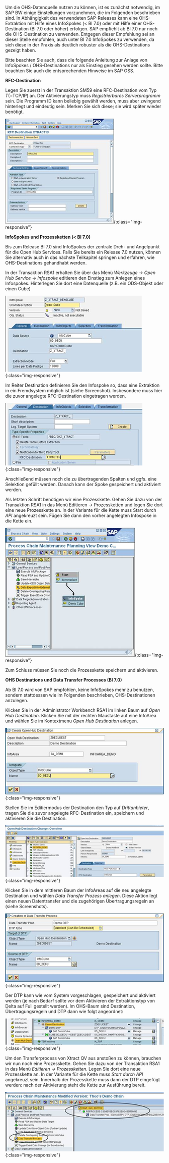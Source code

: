 Um die OHS-Datenquelle nutzen zu können, ist es zunächst notwendig, im SAP BW einige Einstellungen vorzunehmen, die im Folgenden beschrieben sind. In Abhängigkeit des verwendeten SAP-Releases kann eine OHS-Extraktion mit Hilfe eines InfoSpokes (< BI 7.0) oder mit Hilfe einer OHS-Destination (BI 7.0 oder höher) erfolgen. SAP empfiehlt ab BI 7.0 nur noch die OHS-Destination zu verwenden. Entgegen dieser Empfehlung sei an dieser Stelle empfohlen, auch unter BI 7.0 InfoSpokes zu verwenden, da sich diese in der Praxis als deutlich robuster als die OHS-Destinations gezeigt haben.

Bitte beachten Sie auch, dass die folgende Anleitung zur Anlage von InfoSpokes / OHS-Destinations nur als Einstieg gesehen werden sollte. Bitte beachten Sie auch die entsprechenden Hinweise im SAP OSS.

**RFC-Destination**

Legen Sie zuerst in der Transaktion SM59 eine RFC-Destination vom Typ *T*(=TCP/IP) an. Der Aktivierungstyp muss *Registrierbares Serverprogramm* sein. Die Programm ID kann beliebig gewählt werden, muss aber zwingend hinterlegt und eindeutig sein. Merken Sie sich diese; sie wird später wieder benötigt.

![OHS-BW-01](/img/content/OHS-BW-01.png){:class="img-responsive"}

**InfoSpokes und Prozessketten (< BI 7.0)**

Bis zum Release BI 7.0 sind InfoSpokes der zentrale Dreh- und Angelpunkt für die Open Hub Services. Falls Sie bereits ein Release 7.0 nutzen, können Sie alternativ auch in das nächste Teilkapitel springen und erfahren, wie OHS-Destinations gehandhabt werden.

In der Transaktion RSA1 erhalten Sie über das Menü *Werkzeuge -> Open Hub Service -> Infospoke* editieren den Einstieg zum Anlegen eines Infospokes. Hinterlegen Sie dort eine Datenquelle (z.B. ein ODS-Objekt oder einen Cube)

![OHS-BW-02](/img/content/OHS-BW-02.png){:class="img-responsive"}

Im Reiter Destination definieren Sie den Infospoke so, dass eine Extraktion in ein Fremdsystem möglich ist (siehe Screenshot). Insbesondere muss hier die zuvor angelegte RFC-Destination eingetragen werden.

![OHS-BW-03](/img/content/OHS-BW-03.png){:class="img-responsive"}

Anschließend müssen noch die zu übertragenden Spalten und ggfs. eine Selektion gefüllt werden. Danach kann der Spoke gespeichert und aktiviert werden.

Als letzten Schritt benötigen wir eine Prozesskette. Gehen Sie dazu von der Transaktion RSA1 in das Menü Editieren -> Prozessketten und legen Sie dort eine neue Prozesskette an. In der Variante für die Kette muss Start durch *API* angekreuzt sein. Fügen Sie dann den vorher angelegten Infospoke in die Kette ein.

![OHS-BW-04](/img/content/OHS-BW-04.png){:class="img-responsive"}

Zum Schluss müssen Sie noch die Prozesskette speichern und aktivieren.

**OHS Destinations und Data Transfer Processes (BI 7.0)**

Ab BI 7.0 wird von SAP empfohlen, keine InfoSpokes mehr zu benutzen, sondern stattdessen wie im Folgenden beschrieben, OHS-Destinationen anzulegen.

Klicken Sie in der Administrator Workbench RSA1 im linken Baum auf *Open Hub Destination*. Klicken Sie mit der rechten Maustaste auf eine InfoArea und wählen Sie im Kontextmenu *Open Hub Destination* anlegen.

![OHS-BW-05](/img/content/OHS-BW-05.png){:class="img-responsive"}

Stellen Sie im Editiermodus der Destination den Typ auf *Drittanbieter*, tragen Sie die zuvor angelegte RFC-Destination ein, speichern und aktivieren Sie die Destination.

![OHS-BW-06](/img/content/OHS-BW-06.png){:class="img-responsive"}

Klicken Sie in dem mittleren Baum der InfoAreas auf die neu angelegte Destination und wählen *Data Transfer Prozess anlegen*. Diese Aktion legt einen neuen Datentransfer und die zugehörigen Übertragungsregeln an (siehe Screenshots).

![OHS-BW-07](/img/content/OHS-BW-07.png){:class="img-responsive"}

Der DTP kann wie vom System vorgeschlagen, gespeichert und aktiviert werden (je nach Bedarf sollte vor dem Aktivieren der Extraktionstyp von Delta auf Full gestellt werden). Im OHS-Baum sind Destination, Übertragungsregeln und DTP dann wie folgt angeordnet:

![OHS-BW-08](/img/content/OHS-BW-08.png){:class="img-responsive"}

Um den Transferprocess von Xtract QV aus anstoßen zu können, brauchen wir nun noch eine Prozesskette. Gehen Sie dazu von der Transaktion RSA1 in das Menü *Editieren -> Prozessketten*. Legen Sie dort eine neue Prozesskette an. In der Variante für die Kette muss *Start durch API* angekreuzt sein. Innerhalb der Prozesskette muss dann der DTP eingefügt werden: nach der Aktivierung steht die Kette zur Ausführung bereit.

![OHS-BW-09](/img/content/OHS-BW-09.png){:class="img-responsive"}